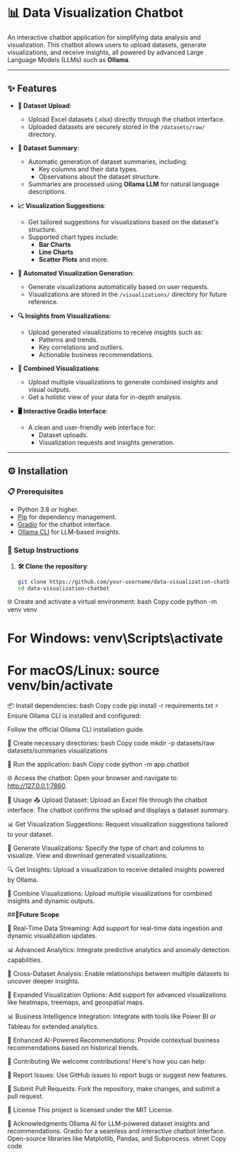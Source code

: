 # **📊 Data Visualization Chatbot**

An interactive chatbot application for simplifying data analysis and visualization. This chatbot allows users to upload datasets, generate visualizations, and receive insights, all powered by advanced Large Language Models (LLMs) such as **Ollama**.

---

## **✨ Features**

- **📁 Dataset Upload**:
  - Upload Excel datasets (.xlsx) directly through the chatbot interface.
  - Uploaded datasets are securely stored in the `/datasets/raw/` directory.

- **📄 Dataset Summary**:
  - Automatic generation of dataset summaries, including:
    - Key columns and their data types.
    - Observations about the dataset structure.
  - Summaries are processed using **Ollama LLM** for natural language descriptions.

- **📈 Visualization Suggestions**:
  - Get tailored suggestions for visualizations based on the dataset's structure.
  - Supported chart types include:
    - **Bar Charts**
    - **Line Charts**
    - **Scatter Plots** and more.

- **🤖 Automated Visualization Generation**:
  - Generate visualizations automatically based on user requests.
  - Visualizations are stored in the `/visualizations/` directory for future reference.

- **🔍 Insights from Visualizations**:
  - Upload generated visualizations to receive insights such as:
    - Patterns and trends.
    - Key correlations and outliers.
    - Actionable business recommendations.

- **🔗 Combined Visualizations**:
  - Upload multiple visualizations to generate combined insights and visual outputs.
  - Get a holistic view of your data for in-depth analysis.

- **🖥️ Interactive Gradio Interface**:
  - A clean and user-friendly web interface for:
    - Dataset uploads.
    - Visualization requests and insights generation.

---

## **⚙️ Installation**

### **📋 Prerequisites**

- Python 3.8 or higher.
- [Pip](https://pip.pypa.io/en/stable/) for dependency management.
- [Gradio](https://gradio.app/) for the chatbot interface.
- [Ollama CLI](https://ollama.ai/) for LLM-based insights.

### **🔧 Setup Instructions**

1. **🛠️ Clone the repository**:
   ```bash
   git clone https://github.com/your-username/data-visualization-chatbot.git
   cd data-visualization-chatbot
🌐 Create and activate a virtual environment:
bash
Copy code
python -m venv venv

# For Windows: venv\Scripts\activate

# For macOS/Linux: source venv/bin/activate




📦 Install dependencies:
bash
Copy code
pip install -r requirements.txt
⚡ Ensure Ollama CLI is installed and configured:

Follow the official Ollama CLI installation guide.

📂 Create necessary directories:
bash
Copy code
mkdir -p datasets/raw datasets/summaries visualizations

🚀 Run the application:
bash
Copy code
python -m app.chatbot

🌐 Access the chatbot:
Open your browser and navigate to: http://127.0.0.1:7860.

📝 Usage
📤 Upload Dataset:
Upload an Excel file through the chatbot interface.
The chatbot confirms the upload and displays a dataset summary.

📊 Get Visualization Suggestions:
Request visualization suggestions tailored to your dataset.

🎨 Generate Visualizations:
Specify the type of chart and columns to visualize.
View and download generated visualizations.

🔍 Get Insights:
Upload a visualization to receive detailed insights powered by Ollama.

🔗 Combine Visualizations:
Upload multiple visualizations for combined insights and dynamic outputs.




##🔮**Future Scope**

📡 Real-Time Data Streaming:
Add support for real-time data ingestion and dynamic visualization updates.

📊 Advanced Analytics:
Integrate predictive analytics and anomaly detection capabilities.

🔗 Cross-Dataset Analysis:
Enable relationships between multiple datasets to uncover deeper insights.

🎨 Expanded Visualization Options:
Add support for advanced visualizations like heatmaps, treemaps, and geospatial maps.

📊 Business Intelligence Integration:
Integrate with tools like Power BI or Tableau for extended analytics.

🤖 Enhanced AI-Powered Recommendations:
Provide contextual business recommendations based on historical trends.

🤝 Contributing
We welcome contributions! Here's how you can help:

🐛 Report Issues:
Use GitHub issues to report bugs or suggest new features.

🔀 Submit Pull Requests:
Fork the repository, make changes, and submit a pull request.

📜 License
This project is licensed under the MIT License.

🙏 Acknowledgments
Ollama AI for LLM-powered dataset insights and recommendations.
Gradio for a seamless and interactive chatbot interface.
Open-source libraries like Matplotlib, Pandas, and Subprocess.
vbnet
Copy code
